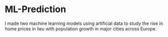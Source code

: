 # ML-Prediction
I made two machine learning models using artificial data to study the rise in home prices in lieu with population growth in major cities across Europe.
